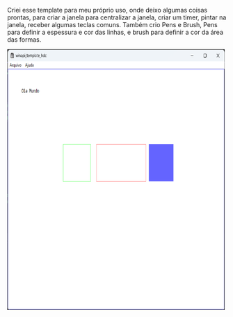 Criei esse template para meu próprio uso, onde deixo algumas coisas prontas, para criar a janela
para centralizar a janela, criar um timer, pintar na janela, receber algumas teclas comuns.
Também crio Pens e Brush, Pens para definir a espessura e cor das linhas, e brush para definir a cor 
da área das formas.

<img src="https://github.com/hellhound94/winapi_template_hdc/blob/master/janela.png" alt="Logo da Minha Empresa" width="500" height="600">
